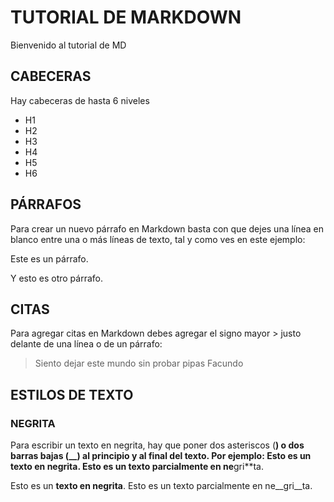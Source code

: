 # TUTORIAL DE MARKDOWN
Bienvenido al tutorial de MD
## CABECERAS
Hay cabeceras de hasta 6 niveles
* H1
* H2
* H3
* H4
* H5
* H6
## PÁRRAFOS
Para crear un nuevo párrafo en Markdown basta con que dejes una línea en blanco entre una o más líneas de texto, tal y como ves en este ejemplo:

Este es un párrafo.

Y esto es otro párrafo.
## CITAS
Para agregar citas en Markdown debes agregar el signo mayor > justo delante de una línea o de un párrafo:

> Siento dejar este mundo sin probar pipas Facundo
## ESTILOS DE TEXTO
### NEGRITA
Para escribir un texto en negrita, hay que poner dos asteriscos (**) o dos barras bajas (__) al principio y al final del texto. Por ejemplo:
Esto es un **texto en negrita**.
Esto es un texto parcialmente en ne**gri**ta.

Esto es un __texto en negrita__.
Esto es un texto parcialmente en ne__gri__ta.